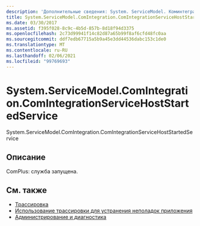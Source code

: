 ```yaml
---
description: 'Дополнительные сведения: System. ServiceModel. Коминтегратион. Коминтегратионсервицехостстартедсервице'
title: System.ServiceModel.ComIntegration.ComIntegrationServiceHostStartedService
ms.date: 03/30/2017
ms.assetid: f395f028-8c9c-4b5d-857b-8d18f94d3375
ms.openlocfilehash: 2c73d99941f14c82d87a65b99f8af6cfd48fc0aa
ms.sourcegitcommit: ddf7edb67715a5b9a45e3dd44536dabc153c1de0
ms.translationtype: MT
ms.contentlocale: ru-RU
ms.lasthandoff: 02/06/2021
ms.locfileid: "99769693"
---
```

# <a name="systemservicemodelcomintegrationcomintegrationservicehoststartedservice"></a>System.ServiceModel.ComIntegration.ComIntegrationServiceHostStartedService

System.ServiceModel.ComIntegration.ComIntegrationServiceHostStartedService  
  
## <a name="description"></a>Описание  

 ComPlus: служба запущена.  
  
## <a name="see-also"></a>См. также

- [Трассировка](index.md)
- [Использование трассировки для устранения неполадок приложения](using-tracing-to-troubleshoot-your-application.md)
- [Администрирование и диагностика](../index.md)
